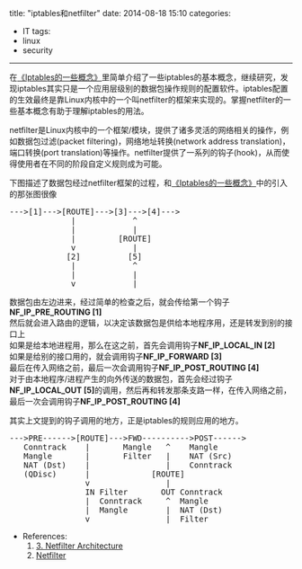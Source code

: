 title: "iptables和netfilter"
date: 2014-08-18 15:10
categories:
- IT
tags:
- linux
- security
---
在[《Iptables的一些概念》](/blog/2014/08/17/some-iptables-concepts/)里简单介绍了一些iptables的基本概念，继续研究，发现iptables其实只是一个应用层级别的数据包操作规则的配置软件。iptables配置的生效最终是靠Linux内核中的一个叫netfilter的框架来实现的。掌握netfilter的一些基本概念有助于理解iptables的用法。

netfilter是Linux内核中的一个框架/模块，提供了诸多灵活的网络相关的操作，例如数据包过滤(packet filtering)，网络地址转换(network address translation)，端口转换(port translation)等操作。netfilter提供了一系列的钩子(hook)，从而使得使用者在不同的阶段自定义规则成为可能。

下图描述了数据包经过netfilter框架的过程，和[《Iptables的一些概念》](/blog/2014/08/17/some-iptables-concepts/)中的引入的那张图很像
<pre>
--->[1]--->[ROUTE]--->[3]--->[4]--->
             |            ^
             |            |
             |         [ROUTE]
             v            |
            [2]          [5]
             |            ^
             |            |
             v            |
</pre>
数据包由左边进来，经过简单的检查之后，就会传给第一个钩子<strong>NF_IP_PRE_ROUTING [1]</strong><br>
然后就会进入路由的逻辑，以决定该数据包是供给本地程序用，还是转发到别的接口上<br>
如果是给本地进程用，那么在这之前，首先会调用钩子<strong>NF_IP_LOCAL_IN [2]</strong><br>
如果是给别的接口用的，就会调用钩子<strong>NF_IP_FORWARD [3]</strong><br>
最后在传入网络之前，最后一次会调用钩子<strong>NF_IP_POST_ROUTING [4]</strong><br>
对于由本地程序/进程产生的向外传送的数据包，首先会经过钩子<strong>NF_IP_LOCAL_OUT [5]</strong>的调用，然后再和转发那条支路一样，在传入网络之前，最后一次会调用钩子<strong>NF_IP_POST_ROUTING [4]</strong><br>

其实上文提到的钩子调用的地方，正是iptables的规则应用的地方。

<pre>
--->PRE------>[ROUTE]--->FWD---------->POST------>
   Conntrack    |       Mangle   ^    Mangle
   Mangle       |       Filter   |    NAT (Src)
   NAT (Dst)    |                |    Conntrack
   (QDisc)      |             [ROUTE]
                v                |
                IN Filter       OUT Conntrack
                |  Conntrack     ^  Mangle
                |  Mangle        |  NAT (Dst)
                v                |  Filter
</pre>

- References:
  1. [3. Netfilter Architecture](http://www.netfilter.org/documentation/HOWTO/netfilter-hacking-HOWTO-3.html)
  2. [Netfilter](http://en.wikipedia.org/wiki/Netfilter)